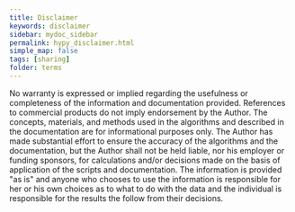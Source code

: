 ```yaml
---
title: Disclaimer
keywords: disclaimer
sidebar: mydoc_sidebar
permalink: hypy_disclaimer.html
simple_map: false
tags: [sharing]
folder: terms
---
```


No warranty is expressed or implied regarding the usefulness or completeness of the information  and documentation provided. References to commercial products do not imply endorsement by the Author. The concepts, materials, and methods used in the algorithms and described in the documentation are for informational purposes only. The Author has made substantial effort to ensure the accuracy of the algorithms and the documentation, but the Author shall not be held liable, nor his employer or funding sponsors, for calculations and/or decisions made on the basis of application of the scripts and documentation. The information is provided "as is" and anyone who chooses to use the information is responsible for her or his own choices as to what to do with the data and the individual is responsible for the results the follow from their decisions.
